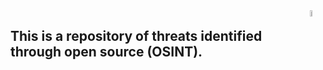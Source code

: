 



<img align="right" img src="https://github.com/jmpshell/ThreatFeeds/blob/master/assets/osintlogo.png" width="5%" height="5%" alt="Osint Logo"> 

## This is a repository of threats identified through open source (OSINT).  
